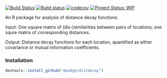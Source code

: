 <!-- README.md is generated from README.Rmd. Please edit that file -->
[![Build Status](https://travis-ci.org/mpadge/distdecay?branch=master)](https://travis-ci.org/mpadge/distdecay) [![Build status](https://ci.appveyor.com/api/projects/status/github/mpadge/distdecay?svg=true)](https://ci.appveyor.com/project/mpadge/distdecay) [![codecov](https://codecov.io/gh/mpadge/distdecay/branch/master/graph/badge.svg)](https://codecov.io/gh/mpadge/distdecay) [![Project Status: WIP](http://www.repostatus.org/badges/latest/wip.svg)](http://www.repostatus.org/#WIP)

An R package for analysis of distance decay functions.

Input: One square matrix of (dis-)similarities between pairs of locations; one squre matrix of corresponding distances.

Output: Distance decay functions for each location, quantified as either covariance or mutual information coefficients.

### Installation

``` r
devtools::install_github("mpadge/distdecay")
```
